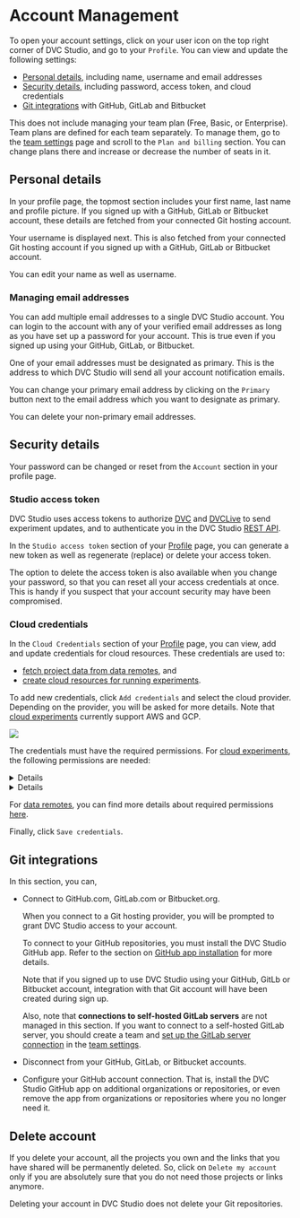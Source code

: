 # Account Management

To open your account settings, click on your user icon on the top right corner
of DVC Studio, and go to your `Profile`. You can view and update the following
settings:

- [Personal details](#personal-details), including name, username and email
  addresses
- [Security details](#security-details), including password, access token, and
  cloud credentials
- [Git integrations](#git-integrations) with GitHub, GitLab and Bitbucket

<admon>

This does not include managing your team plan (Free, Basic, or Enterprise). Team
plans are defined for each team separately. To manage them, go to the [team
settings] page and scroll to the `Plan and billing` section. You can change
plans there and increase or decrease the number of seats in it.

[team settings]: /doc/studio/user-guide/team-collaboration/teams#settings

</admon>

## Personal details

In your profile page, the topmost section includes your first name, last name
and profile picture. If you signed up with a GitHub, GitLab or Bitbucket
account, these details are fetched from your connected Git hosting account.

Your username is displayed next. This is also fetched from your connected Git
hosting account if you signed up with a GitHub, GitLab or Bitbucket account.

You can edit your name as well as username.

### Managing email addresses

You can add multiple email addresses to a single DVC Studio account. You can
login to the account with any of your verified email addresses as long as you
have set up a password for your account. This is true even if you signed up
using your GitHub, GitLab, or Bitbucket.

One of your email addresses must be designated as primary. This is the address
to which DVC Studio will send all your account notification emails.

You can change your primary email address by clicking on the `Primary` button
next to the email address which you want to designate as primary.

You can delete your non-primary email addresses.

## Security details

Your password can be changed or reset from the `Account` section in your profile
page.

### Studio access token

DVC Studio uses access tokens to authorize [DVC] and [DVCLive] to send
experiment updates, and to authenticate you in the DVC Studio
[REST API](/doc/studio/rest-api).

In the `Studio access token` section of your [Profile] page, you can generate a
new token as well as regenerate (replace) or delete your access token.

The option to delete the access token is also available when you change your
password, so that you can reset all your access credentials at once. This is
handy if you suspect that your account security may have been compromised.

### Cloud credentials

In the `Cloud Credentials` section of your [Profile] page, you can view, add and
update credentials for cloud resources. These credentials are used to:

- [fetch project data from data remotes](/doc/studio/user-guide/experiments/configure-a-project#data-remotes--cloud-storage-credentials),
  and
- [create cloud resources for running experiments](/doc/studio/user-guide/experiments/run-experiments#cloud-experiments).

To add new credentials, click `Add credentials` and select the cloud provider.
Depending on the provider, you will be asked for more details. Note that
[cloud experiments](/doc/studio/user-guide/experiments/run-experiments#cloud-experiments)
currently support AWS and GCP.

![](https://static.iterative.ai/img/studio/s3_remote_settings_v2.png)

The credentials must have the required permissions. For
[cloud experiments](/doc/studio/user-guide/experiments/run-experiments#cloud-experiments),
the following permissions are needed:

<details>

#### AWS

```
"autoscaling:CreateAutoScalingGroup",
"autoscaling:DeleteAutoScalingGroup",
"autoscaling:DescribeAutoScalingGroups",
"autoscaling:DescribeScalingActivities",
"autoscaling:UpdateAutoScalingGroup",
"ec2:AuthorizeSecurityGroupEgress",
"ec2:AuthorizeSecurityGroupIngress",
"ec2:CancelSpotInstanceRequests",
"ec2:CreateKeyPair",
"ec2:CreateLaunchTemplate",
"ec2:CreateSecurityGroup",
"ec2:CreateTags",
"ec2:DeleteKeyPair",
"ec2:DeleteLaunchTemplate",
"ec2:DeleteSecurityGroup",
"ec2:DescribeAutoScalingGroups",
"ec2:DescribeImages",
"ec2:DescribeInstanceTypeOfferings",
"ec2:DescribeInstances",
"ec2:DescribeKeyPairs",
"ec2:DescribeLaunchTemplates",
"ec2:DescribeScalingActivities",
"ec2:DescribeSecurityGroups",
"ec2:DescribeSpotInstanceRequests",
"ec2:DescribeSubnets",
"ec2:DescribeVpcs",
"ec2:GetLaunchTemplateData",
"ec2:ImportKeyPair",
"ec2:ModifyImageAttribute",
"ec2:ModifyLaunchTemplate",
"ec2:RequestSpotInstances",
"ec2:RevokeSecurityGroupEgress",
"ec2:RevokeSecurityGroupIngress",
"ec2:RunInstances",
"ec2:TerminateInstances",
"s3:CreateBucket",
"s3:DeleteBucket",
"s3:DeleteObject",
"s3:GetObject",
"s3:ListBucket",
"s3:PutObject",
```

See
https://github.com/iterative/terraform-provider-iterative/blob/a92499539f109821c021d1efb1fb01e51f1db47f/docs/guides/permissions/aws/main.tf

</details>

<details>

#### GCP

```
"compute.acceleratorTypes.get",
"compute.diskTypes.get",
"compute.disks.create",
"compute.firewalls.create",
"compute.firewalls.delete",
"compute.firewalls.get",
"compute.globalOperations.get",
"compute.instanceGroupManagers.create",
"compute.instanceGroupManagers.delete",
"compute.instanceGroupManagers.get",
"compute.instanceGroupManagers.update",
"compute.instanceGroups.create",
"compute.instanceGroups.delete",
"compute.instanceGroups.get",
"compute.instanceTemplates.create",
"compute.instanceTemplates.delete",
"compute.instanceTemplates.get",
"compute.instanceTemplates.useReadOnly",
"compute.instances.create",
"compute.instances.delete",
"compute.instances.get",
"compute.instances.setMetadata",
"compute.instances.setServiceAccount",
"compute.instances.setTags",
"compute.machineTypes.get",
"compute.networks.create",
"compute.networks.get",
"compute.networks.updatePolicy",
"compute.subnetworks.use",
"compute.subnetworks.useExternalIp",
"compute.zoneOperations.get",
"iam.serviceAccounts.actAs",
"storage.buckets.create",
"storage.buckets.delete",
"storage.buckets.get",
"storage.multipartUploads.abort",
"storage.multipartUploads.create",
"storage.multipartUploads.list",
"storage.multipartUploads.listParts",
"storage.objects.create",
"storage.objects.delete",
"storage.objects.get",
"storage.objects.list",
"storage.objects.update",
```

See
https://github.com/iterative/terraform-provider-iterative/blob/a92499539f109821c021d1efb1fb01e51f1db47f/docs/guides/permissions/gcp/main.tf

</details>

For
[data remotes](/doc/studio/user-guide/experiments/configure-a-project#data-remotes--cloud-storage-credentials),
you can find more details about required permissions [here][data remote].

[data remote]: /doc/user-guide/data-management/remote-storage
[profile]: https://studio.iterative.ai/user/_/profile

Finally, click `Save credentials`.

## Git integrations

In this section, you can,

- Connect to GitHub.com, GitLab.com or Bitbucket.org.

  When you connect to a Git hosting provider, you will be prompted to grant DVC
  Studio access to your account.

  To connect to your GitHub repositories, you must install the DVC Studio GitHub
  app. Refer to the section on
  [GitHub app installation](/doc/studio/user-guide/git-integrations/github-app)
  for more details.

  Note that if you signed up to use DVC Studio using your GitHub, GitLb or
  Bitbucket account, integration with that Git account will have been created
  during sign up.

  Also, note that **connections to self-hosted GitLab servers** are not managed
  in this section. If you want to connect to a self-hosted GitLab server, you
  should create a team and
  [set up the GitLab server connection](/doc/studio/user-guide/git-integrations/custom-gitlab-server)
  in the [team settings].

- Disconnect from your GitHub, GitLab, or Bitbucket accounts.
- Configure your GitHub account connection. That is, install the DVC Studio
  GitHub app on additional organizations or repositories, or even remove the app
  from organizations or repositories where you no longer need it.

## Delete account

If you delete your account, all the projects you own and the links that you have
shared will be permanently deleted. So, click on `Delete my account` only if you
are absolutely sure that you do not need those projects or links anymore.

<admon>

Deleting your account in DVC Studio does not delete your Git repositories.

</admon>

[dvc]: /doc
[dvclive]: /doc/dvclive
